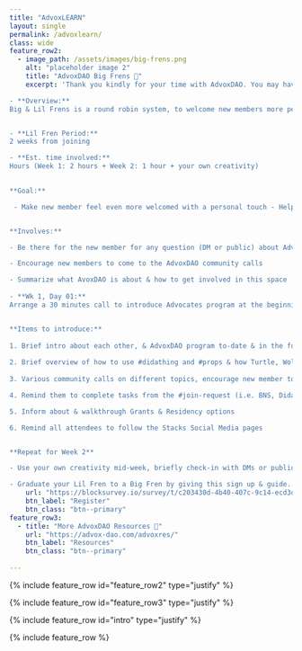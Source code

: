 ```yaml
---
title: "AdvoxLEARN"
layout: single
permalink: /advoxlearn/
class: wide
feature_row2:
  - image_path: /assets/images/big-frens.png
    alt: "placeholder image 2"
    title: "AdvoxDAO Big Frens 🤍"
    excerpt: 'Thank you kindly for your time with AdvoxDAO. You may have experienced our onboarding system as a new member. We want to ensure every new member has a warm welcoming experience into the community no matter how much we grow. We are asking AdvoxDAO members to return the warm favor. Register below to enter our round robin onboarding system. 

- **Overview:** 
Big & Lil Frens is a round robin system, to welcome new members more personally into the Stacks AdvoxDAO community. 


- **Lil Fren Period:** 
2 weeks from joining

- **Est. time involved:** 
Hours (Week 1: 2 hours + Week 2: 1 hour + your own creativity) 

 
**Goal:**

 - Make new member feel even more welcomed with a personal touch - Help new joiner to weave more seamlessly into the Stacks Advocates so the whole thing is less intimidating thereby increase the accessibility & participation rate 


**Involves:** 

- Be there for the new member for any question (DM or public) about AdvoxDAO

- Encourage new members to come to the AdvoxDAO community calls

- Summarize what AvoxDAO is about & how to get involved in this space 
 
- **Wk 1, Day 01:**
Arrange a 30 minutes call to introduce Advocates program at the beginning of the week (timing up to your availabilities) 


**Items to introduce:** 
 
1. Brief intro about each other, & AdvoxDAO program to-date & in the future 
 
2. Brief overview of how to use #didathing and #props & how Turtle, Wolf, & Bear works 
 
3. Various community calls on different topics, encourage new member to hop on the calls, can subscribe to Events & Amplify for notification reminders. 

4. Remind them to complete tasks from the #join-request (i.e. BNS, Didathing and Start-here)

5. Inform about & walkthrough Grants & Residency options 

6. Remind all attendees to follow the Stacks Social Media pages


**Repeat for Week 2** 

- Use your own creativity mid-week, briefly check-in with DMs or publicly to see if new member needs more guidance.

- Graduate your Lil Fren to a Big Fren by giving this sign up & guide.'
    url: "https://blocksurvey.io/survey/t/c203430d-4b40-407c-9c14-ecd3d80cace0/r/o"
    btn_label: "Register"
    btn_class: "btn--primary" 
feature_row3:
  - title: "More AdvoxDAO Resources 🤍"
    url: "https://advox-dao.com/advoxres/"
    btn_label: "Resources"
    btn_class: "btn--primary" 
    
---
```


{% include feature_row id="feature_row2" type="justify" %}

{% include feature_row id="feature_row3" type="justify" %}

{% include feature_row id="intro" type="justify" %}

{% include feature_row %}
